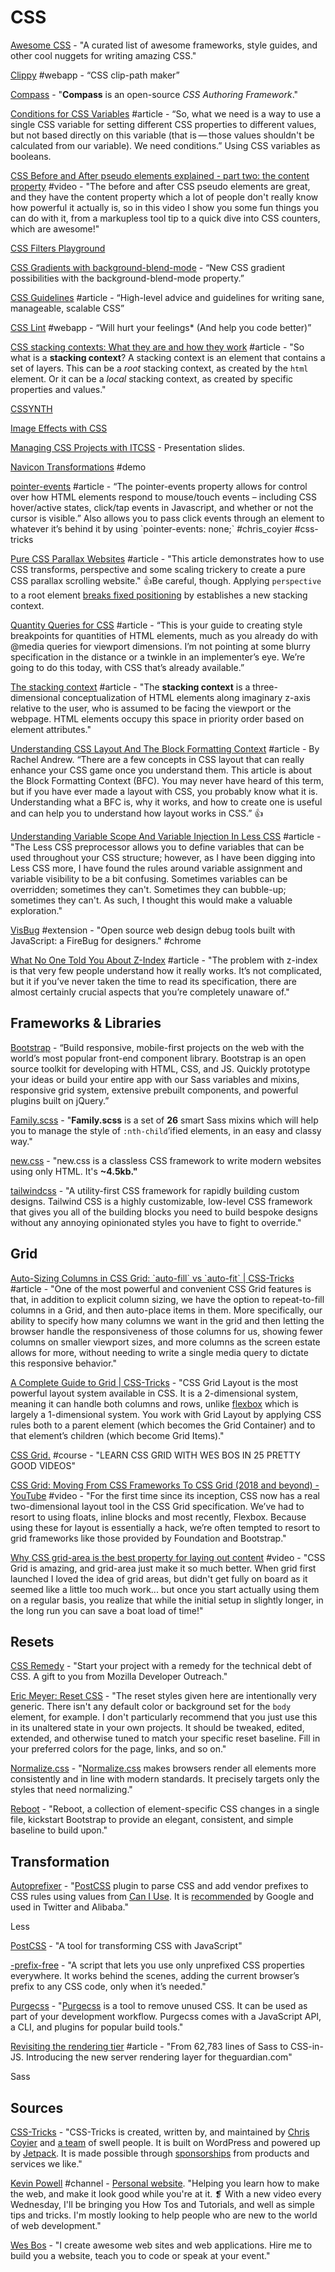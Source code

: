 # CSS

[Awesome CSS](https://github.com/awesome-css-group/awesome-css) - "A curated list of awesome frameworks, style guides, and other cool nuggets for writing amazing CSS."

[Clippy](http://bennettfeely.com/clippy/) \#webapp - “CSS clip-path maker”

[Compass](http://compass-style.org/) - "**Compass** is an open-source _CSS Authoring Framework_."

[Conditions for CSS Variables](http://kizu.ru/en/fun/conditions-for-css-variables/) \#article - “So, what we need is a way to use a sin­gle CSS vari­able for set­ting dif­fer­ent CSS prop­er­ties to dif­fer­ent val­ues, but not based di­rectly on this vari­able \(that is — those val­ues shouldn't be cal­cu­lated from our vari­able\). We need con­di­tions.” Using CSS variables as booleans.

[CSS Before and After pseudo elements explained - part two: the content property](https://www.youtube.com/watch?v=xoRbkm8XgfQ) \#video - "The before and after CSS pseudo elements are great, and they have the content property which a lot of people don't really know how powerful it actually is, so in this video I show you some fun things you can do with it, from a markupless tool tip to a quick dive into CSS counters, which are awesome!"

[CSS Filters Playground](http://bennettfeely.com/filters/)

[CSS Gradients with background-blend-mode](http://bennettfeely.com/gradients/) - “New CSS gradient possibilities with the background-blend-mode property.”

[CSS Guidelines](https://cssguidelin.es) \#article - “High-level advice and guidelines for writing sane, manageable, scalable CSS”

[CSS Lint](http://csslint.net/) \#webapp - “Will hurt your feelings\* \(And help you code better\)”

[CSS stacking contexts: What they are and how they work](https://tiffanybbrown.com/2015/09/css-stacking-contexts-wtf/index.html) \#article - "So what is a **stacking context**? A stacking context is an element that contains a set of layers. This can be a _root_ stacking context, as created by the `html` element. Or it can be a _local_ stacking context, as created by specific properties and values."

[CSSYNTH](http://bennettfeely.com/cssynth/)

[Image Effects with CSS](https://bennettfeely.com/image-effects/)

[Managing CSS Projects with ITCSS](https://speakerdeck.com/dafed/managing-css-projects-with-itcss) - Presentation slides.

[Navicon Transformations](https://codepen.io/bennettfeely/pen/twbyA) \#demo

[pointer-events](https://css-tricks.com/almanac/properties/p/pointer-events/) \#article - “The pointer-events property allows for control over how HTML elements respond to mouse/touch events – including CSS hover/active states, click/tap events in Javascript, and whether or not the cursor is visible.” Also allows you to pass click events through an element to whatever it’s behind it by using \`pointer-events: none;\` \#chris\_coyier \#css-tricks

[Pure CSS Parallax Websites](https://keithclark.co.uk/articles/pure-css-parallax-websites/) \#article - "This article demonstrates how to use CSS transforms, perspective and some scaling trickery to create a pure CSS parallax scrolling website." 👍Be careful, though. Applying `perspective` to a root element [breaks fixed positioning](https://stackoverflow.com/questions/26386038/why-does-perspective-changes-fixed-position-in-css) by establishes a new stacking context.

[Quantity Queries for CSS](http://alistapart.com/article/quantity-queries-for-css) \#article - “This is your guide to creating style breakpoints for quantities of HTML elements, much as you already do with @media queries for viewport dimensions. I’m not pointing at some blurry specification in the distance or a twinkle in an implementer’s eye. We’re going to do this today, with CSS that’s already available.”

[The stacking context](https://developer.mozilla.org/en-US/docs/Web/CSS/CSS_Positioning/Understanding_z_index/The_stacking_context) \#article - "The **stacking context** is a three-dimensional conceptualization of HTML elements along imaginary z-axis relative to the user, who is assumed to be facing the viewport or the webpage. HTML elements occupy this space in priority order based on element attributes."

[Understanding CSS Layout And The Block Formatting Context](https://www.smashingmagazine.com/2017/12/understanding-css-layout-block-formatting-context/) \#article - By Rachel Andrew. “There are a few concepts in CSS layout that can really enhance your CSS game once you understand them. This article is about the Block Formatting Context \(BFC\). You may never have heard of this term, but if you have ever made a layout with CSS, you probably know what it is. Understanding what a BFC is, why it works, and how to create one is useful and can help you to understand how layout works in CSS.” 👍

[Understanding Variable Scope And Variable Injection In Less CSS](https://www.bennadel.com/blog/2642-understanding-variable-scope-and-variable-injection-in-less-css.htm) \#article - "The Less CSS preprocessor allows you to define variables that can be used throughout your CSS structure; however, as I have been digging into Less CSS more, I have found the rules around variable assignment and variable visibility to be a bit confusing. Sometimes variables can be overridden; sometimes they can't. Sometimes they can bubble-up; sometimes they can't. As such, I thought this would make a valuable exploration."

[VisBug](https://chrome.google.com/webstore/detail/visbug/cdockenadnadldjbbgcallicgledbeoc) \#extension - "Open source web design debug tools built with JavaScript: a FireBug for designers." \#chrome

[What No One Told You About Z-Index](https://philipwalton.com/articles/what-no-one-told-you-about-z-index/) \#article - "The problem with z-index is that very few people understand how it really works. It’s not complicated, but it if you’ve never taken the time to read its specification, there are almost certainly crucial aspects that you’re completely unaware of."

## Frameworks & Libraries

[Bootstrap](https://getbootstrap.com/) - “Build responsive, mobile-first projects on the web with the world’s most popular front-end component library. Bootstrap is an open source toolkit for developing with HTML, CSS, and JS. Quickly prototype your ideas or build your entire app with our Sass variables and mixins, responsive grid system, extensive prebuilt components, and powerful plugins built on jQuery.”

[Family.scss](https://lukyvj.github.io/family.scss/) - "**Family.scss** is a set of **26** smart Sass mixins which will help you to manage the style of `:nth-child`’ified elements, in an easy and classy way."

[new.css](https://newcss.net/) - "new.css is a classless CSS framework to write modern websites using only HTML. It's **~4.5kb."**

[tailwindcss](https://tailwindcss.com/) - "A utility-first CSS framework for rapidly building custom designs. Tailwind CSS is a highly customizable, low-level CSS framework that gives you all of the building blocks you need to build bespoke designs without any annoying opinionated styles you have to fight to override."

## Grid

[Auto-Sizing Columns in CSS Grid: \`auto-fill\` vs \`auto-fit\` \| CSS-Tricks](https://css-tricks.com/auto-sizing-columns-css-grid-auto-fill-vs-auto-fit/) \#article - "One of the most powerful and convenient CSS Grid features is that, in addition to explicit column sizing, we have the option to repeat-to-fill columns in a Grid, and then auto-place items in them. More specifically, our ability to specify how many columns we want in the grid and then letting the browser handle the responsiveness of those columns for us, showing fewer columns on smaller viewport sizes, and more columns as the screen estate allows for more, without needing to write a single media query to dictate this responsive behavior."

[A Complete Guide to Grid \| CSS-Tricks](https://css-tricks.com/snippets/css/complete-guide-grid/) - "CSS Grid Layout is the most powerful layout system available in CSS. It is a 2-dimensional system, meaning it can handle both columns and rows, unlike [flexbox](https://css-tricks.com/snippets/css/a-guide-to-flexbox/) which is largely a 1-dimensional system. You work with Grid Layout by applying CSS rules both to a parent element \(which becomes the Grid Container\) and to that element’s children \(which become Grid Items\)."

[CSS Grid.](https://cssgrid.io/) \#course - "LEARN CSS GRID WITH WES BOS IN 25 PRETTY GOOD VIDEOS"

[CSS Grid: Moving From CSS Frameworks To CSS Grid \(2018 and beyond\) - YouTube](https://www.youtube.com/watch?v=paMmgo4MhQ8) \#video - "For the first time since its inception, CSS now has a real two-dimensional layout tool in the CSS Grid specification. We’ve had to resort to using floats, inline blocks and most recently, Flexbox. Because using these for layout is essentially a hack, we’re often tempted to resort to grid frameworks like those provided by Foundation and Bootstrap."

[Why CSS grid-area is the best property for laying out content](https://www.youtube.com/watch?v=duH4DLq5yoo) \#video - "CSS Grid is amazing, and grid-area just make it so much better. When grid first launched I loved the idea of grid areas, but didn't get fully on board as it seemed like a little too much work... but once you start actually using them on a regular basis, you realize that while the initial setup in slightly longer, in the long run you can save a boat load of time!"

## Resets

[CSS Remedy](https://github.com/mozdevs/cssremedy) - "Start your project with a remedy for the technical debt of CSS. A gift to you from Mozilla Developer Outreach."

[Eric Meyer: Reset CSS](https://meyerweb.com/eric/tools/css/reset/) - "The reset styles given here are intentionally very generic. There isn't any default color or background set for the `body` element, for example. I don't particularly recommend that you just use this in its unaltered state in your own projects. It should be tweaked, edited, extended, and otherwise tuned to match your specific reset baseline. Fill in your preferred colors for the page, links, and so on."

[Normalize.css](https://necolas.github.io/normalize.css/) - "[Normalize.css](https://github.com/necolas/normalize.css/) makes browsers render all elements more consistently and in line with modern standards. It precisely targets only the styles that need normalizing."

[Reboot](https://getbootstrap.com/docs/4.0/content/reboot/) - "Reboot, a collection of element-specific CSS changes in a single file, kickstart Bootstrap to provide an elegant, consistent, and simple baseline to build upon."

## Transformation

[Autoprefixer](https://github.com/postcss/autoprefixer) - "[PostCSS](https://github.com/postcss/postcss) plugin to parse CSS and add vendor prefixes to CSS rules using values from [Can I Use](https://caniuse.com/). It is [recommended](https://developers.google.com/web/tools/setup/setup-buildtools#dont_trip_up_with_vendor_prefixes) by Google and used in Twitter and Alibaba."

Less

[PostCSS](https://postcss.org/) - "A tool for transforming CSS with JavaScript"

[-prefix-free](https://github.com/LeaVerou/prefixfree) - "A script that lets you use only unprefixed CSS properties everywhere. It works behind the scenes, adding the current browser’s prefix to any CSS code, only when it’s needed."

[Purgecss](https://www.purgecss.com/) - "[Purgecss](https://github.com/FullHuman/purgecss) is a tool to remove unused CSS. It can be used as part of your development workflow. Purgecss comes with a JavaScript API, a CLI, and plugins for popular build tools."

[Revisiting the rendering tier](https://www.theguardian.com/info/2019/apr/04/revisiting-the-rendering-tier) \#article - "From 62,783 lines of Sass to CSS-in-JS. Introducing the new server rendering layer for theguardian.com"

Sass

## Sources

[CSS-Tricks](https://css-tricks.com/) - "CSS-Tricks is created, written by, and maintained by [Chris Coyier](https://chriscoyier.net/) and [a team](https://css-tricks.com/about/) of swell people. It is built on WordPress and powered up by [Jetpack](https://css-tricks.com/jetpack/). It is made possible through [sponsorships](https://css-tricks.com/advertising/) from products and services we like."

[Kevin Powell](https://www.youtube.com/user/KepowOb/featured) \#channel - [Personal website](https://www.kevinpowell.co/). "Helping you learn how to make the web, and make it look good while you're at it. ❡ With a new video every Wednesday, I'll be bringing you How Tos and Tutorials, and well as simple tips and tricks. I'm mostly looking to help people who are new to the world of web development."

[Wes Bos](https://wesbos.com/) - "I create awesome web sites and web applications. Hire me to build you a website, teach you to code or speak at your event."

